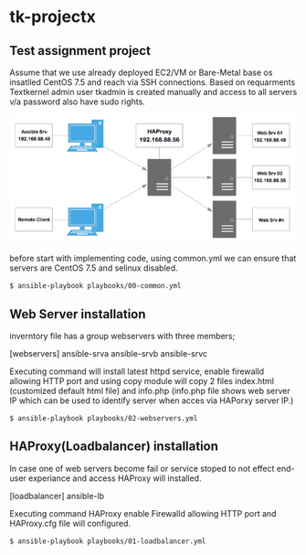 # tk-projectx
## Test assignment project

Assume that we use already deployed EC2/VM or Bare-Metal base os insatlled CentOS 7.5 and reach via SSH connections.
Based on requarments Textkernel admin user tkadmin is created manually and access to all servers v/a password also have sudo rights.

![im_name](images/tk-projectx-hld.jpg)

before start with implementing code, using common.yml we can ensure that servers are CentOS 7.5 and selinux disabled.

```
$ ansible-playbook playbooks/00-common.yml
```
## Web Server installation

inverntory file has a group webservers with three members;

[webservers]
ansible-srva
ansible-srvb
ansible-srvc

Executing command will install latest httpd service, enable firewalld allowing HTTP port and using copy module will copy 2 files index.html (customized default html file) and info.php (info.php file shows web server IP which can be used to identify server when acces via HAPorxy server IP.)

```
$ ansible-playbook playbooks/02-webservers.yml
```

## HAProxy(Loadbalancer) installation

In case one of web servers become fail or service stoped to not effect end-user experiance and access HAProxy will installed.

[loadbalancer]
ansible-lb

Executing command HAProxy enable Firewalld allowing HTTP port and HAProxy.cfg file will configured.

```
$ ansible-playbook playbooks/01-loadbalancer.yml
```
